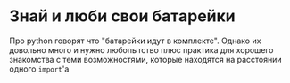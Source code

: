 # Знай и люби свои батарейки

Про python говорят что "батарейки идут в комплекте". Однако их довольно много и нужно любопытство плюс практика для хорошего знакомства с теми возможностями, которые находятся на расстоянии одного `import`'а
